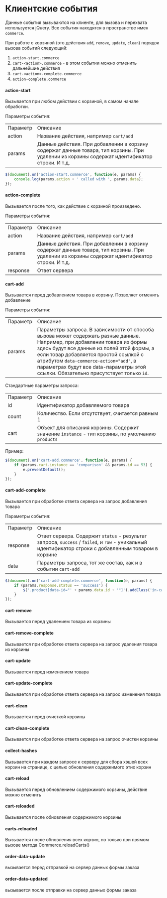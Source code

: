 # Клиентские события

Данные события вызываются на клиенте, для вызова и перехвата используется jQuery. Все события находятся в пространстве имен `commerce`.

При работе с корзиной (это действия `add`, `remove`, `update`, `clean`) порядок вызова событий следующий:

1. `action-start.commerce`
2. `cart-<action>.commerce` - в этом событии можно отменить дальнейшие действия
3. `cart-<action>-complete.commerce`
4. `action-complete.commerce`

#### action-start

Вызывается при любом действии с корзиной, в самом начале обработки.

Параметры события:

<table width="100%">
<tr><td>Параметр</td><td>Описание</td></tr>
<tr><td>action</td><td>Название действия, например <code>cart/add</code></td></tr>
<tr><td>params</td><td>Данные действия. При добавлении в корзину содержат данные товара, тип корзины. При удалении из корзины содержат идентификатор строки. И т.д.</td></tr>
</table>

```js
$(document).on('action-start.commerce', function(e, params) {
    console.log(params.action + ' called with ', params.data);
});
```

#### action-complete

Вызывается после того, как действие с корзиной произведено.

Параметры события:

<table width="100%">
<tr><td>Параметр</td><td>Описание</td></tr>
<tr><td>action</td><td>Название действия, например <code>cart/add</code></td></tr>
<tr><td>params</td><td>Данные действия. При добавлении в корзину содержат данные товара, тип корзины. При удалении из корзины содержат идентификатор строки. И т.д.</td></tr>
<tr><td>response</td><td>Ответ сервера</td></tr>
</table>

#### cart-add

Вызывается перед добавлением товара в корзину. Позволяет отменить добавление

Параметры события:

<table width="100%">
<tr><td>Параметр</td><td>Описание</td></tr>
<tr><td>params</td><td>Параметры запроса. В зависимости от способа вызова может содержать разные данные. Например, при добавлении товара из формы здесь будут все данные из полей этой формы, а если товар добавляется простой ссылкой с атрибутом <code>data-commerce-action="add"</code>, в параметрах будут все data-параметры этой ссылки. Обязательно присутствует только <code>id</code>.</td></tr>
</table>

Стандартные параметры запроса:

<table width="100%">
<tr><td>Параметр</td><td>Описание</td></tr>
<tr><td>id</td><td>Идентификатор добавляемого товара</td></tr>
<tr><td>count</td><td>Количество. Если отсутствует, считается равным 1</td></tr>
<tr><td>cart</td><td>Объект для описания корзины. Содержит значение <code>instance</code> - тип корзины, по умолчанию <code>products</code></td></tr>
</table>

Пример:

```js
$(document).on('cart-add.commerce', function(e, params) {
    if (params.cart.instance == 'comparison' && params.id == 53) {
        e.preventDefault();
    }
});
```

#### cart-add-complete

Вызывается при обработке ответа сервера на запрос добавления товара

Параметры события:

<table width="100%">
<tr><td>Параметр</td><td>Описание</td></tr>
<tr><td>response</td><td>Ответ сервера. Содержит <code>status</code> - результат запроса, <code>success</code> / <code>failed</code>, и <code>row</code> - уникальный идентификатор строки с добавленным товаром в корзине</td></tr>
<tr><td>data</td><td>Параметры запроса, тот же состав, как и в событии <code>cart-add</code></td></tr>
</table>

```js
$(document).on('cart-add-complete.commerce', function(e, params) {
    if (params.response.status == 'success') {
        $('.product[data-id="' + params.data.id + '"]').addClass('in-cart');
    }
});
```

#### cart-remove

Вызывается перед удалением товара из корзины

#### cart-remove-complete

Вызывается при обработке ответа сервера на запрос удаления товара из корзины

#### cart-update

Вызывается перед изменением товара

#### cart-update-complete

Вызывается при обработке ответа сервера на запрос изменения товара

#### cart-clean

Вызывается перед очисткой корзины

#### cart-clean-complete

Вызывается при обработке ответа сервера на запрос очистки корзины

#### collect-hashes

Вызывается при каждом запросе к серверу для сбора хэшей всех корзин на странице, с целью обновления содержимого этих корзин

#### cart-reload

Вызывается перед обновлением содержимого корзины, действие можно отменить

#### cart-reloaded

Вызывается после обновления содержимого корзины

#### carts-reloaded

Вызывается после обновления всех корзин, но только при прямом вызове метода Commerce.reloadCarts()

#### order-data-update

вызывается перед отправкой на сервер данных формы заказа

#### order-data-updated

вызывается после отправки на сервер данных формы заказа
